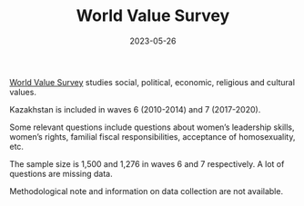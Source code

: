 ﻿---
title: "World Value Survey"
linkTitle: "World Value Survey"
contributor: ["Aizada Arystanbek"]
created: 2022-07-27
countries: ["Kazakhstan"]
category: ["INGO"]
tags: ["population", "health", "law"]
date_start: [2010]
date_end: [2020]
data_type: ["survey", "quantitative"] 
language: ["English"]
date: 2023-05-26
description: 
  Survey of social, political, economic, religious and cultural values across different communities.
---

[World Value Survey](https://www.worldvaluessurvey.org/WVSOnline.jsp) studies social, political, economic, religious and cultural values. 

Kazakhstan is included in waves 6 (2010-2014) and 7 (2017-2020). 

Some relevant questions include questions about women’s leadership skills, women’s rights, familial fiscal responsibilities, acceptance of homosexuality, etc. 

The sample size is 1,500 and 1,276 in waves 6 and 7 respectively. A lot of questions are missing data. 

Methodological note and information on data collection are not available.
